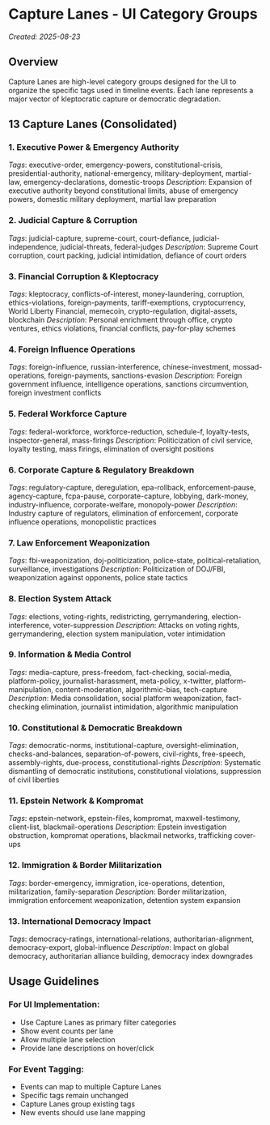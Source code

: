 # Capture Lanes - UI Category Groups

*Created: 2025-08-23*

## Overview
Capture Lanes are high-level category groups designed for the UI to organize the specific tags used in timeline events. Each lane represents a major vector of kleptocratic capture or democratic degradation.

## 13 Capture Lanes (Consolidated)

### 1. **Executive Power & Emergency Authority**
*Tags*: executive-order, emergency-powers, constitutional-crisis, presidential-authority, national-emergency, military-deployment, martial-law, emergency-declarations, domestic-troops
*Description*: Expansion of executive authority beyond constitutional limits, abuse of emergency powers, domestic military deployment, martial law preparation

### 2. **Judicial Capture & Corruption**
*Tags*: judicial-capture, supreme-court, court-defiance, judicial-independence, judicial-threats, federal-judges
*Description*: Supreme Court corruption, court packing, judicial intimidation, defiance of court orders

### 3. **Financial Corruption & Kleptocracy**
*Tags*: kleptocracy, conflicts-of-interest, money-laundering, corruption, ethics-violations, foreign-payments, tariff-exemptions, cryptocurrency, World Liberty Financial, memecoin, crypto-regulation, digital-assets, blockchain
*Description*: Personal enrichment through office, crypto ventures, ethics violations, financial conflicts, pay-for-play schemes

### 4. **Foreign Influence Operations**
*Tags*: foreign-influence, russian-interference, chinese-investment, mossad-operations, foreign-payments, sanctions-evasion
*Description*: Foreign government influence, intelligence operations, sanctions circumvention, foreign investment conflicts

### 5. **Federal Workforce Capture**
*Tags*: federal-workforce, workforce-reduction, schedule-f, loyalty-tests, inspector-general, mass-firings
*Description*: Politicization of civil service, loyalty testing, mass firings, elimination of oversight positions

### 6. **Corporate Capture & Regulatory Breakdown**
*Tags*: regulatory-capture, deregulation, epa-rollback, enforcement-pause, agency-capture, fcpa-pause, corporate-capture, lobbying, dark-money, industry-influence, corporate-welfare, monopoly-power
*Description*: Industry capture of regulators, elimination of enforcement, corporate influence operations, monopolistic practices

### 7. **Law Enforcement Weaponization**
*Tags*: fbi-weaponization, doj-politicization, police-state, political-retaliation, surveillance, investigations
*Description*: Politicization of DOJ/FBI, weaponization against opponents, police state tactics

### 8. **Election System Attack**
*Tags*: elections, voting-rights, redistricting, gerrymandering, election-interference, voter-suppression
*Description*: Attacks on voting rights, gerrymandering, election system manipulation, voter intimidation

### 9. **Information & Media Control**
*Tags*: media-capture, press-freedom, fact-checking, social-media, platform-policy, journalist-harassment, meta-policy, x-twitter, platform-manipulation, content-moderation, algorithmic-bias, tech-capture
*Description*: Media consolidation, social platform weaponization, fact-checking elimination, journalist intimidation, algorithmic manipulation

### 10. **Constitutional & Democratic Breakdown**
*Tags*: democratic-norms, institutional-capture, oversight-elimination, checks-and-balances, separation-of-powers, civil-rights, free-speech, assembly-rights, due-process, constitutional-rights
*Description*: Systematic dismantling of democratic institutions, constitutional violations, suppression of civil liberties

### 11. **Epstein Network & Kompromat**
*Tags*: epstein-network, epstein-files, kompromat, maxwell-testimony, client-list, blackmail-operations
*Description*: Epstein investigation obstruction, kompromat operations, blackmail networks, trafficking cover-ups

### 12. **Immigration & Border Militarization**
*Tags*: border-emergency, immigration, ice-operations, detention, militarization, family-separation
*Description*: Border militarization, immigration enforcement weaponization, detention system expansion

### 13. **International Democracy Impact**
*Tags*: democracy-ratings, international-relations, authoritarian-alignment, democracy-export, global-influence
*Description*: Impact on global democracy, authoritarian alliance building, democracy index downgrades

## Usage Guidelines

### For UI Implementation:
- Use Capture Lanes as primary filter categories
- Show event counts per lane 
- Allow multiple lane selection
- Provide lane descriptions on hover/click

### For Event Tagging:
- Events can map to multiple Capture Lanes
- Specific tags remain unchanged
- Capture Lanes group existing tags
- New events should use lane mapping
